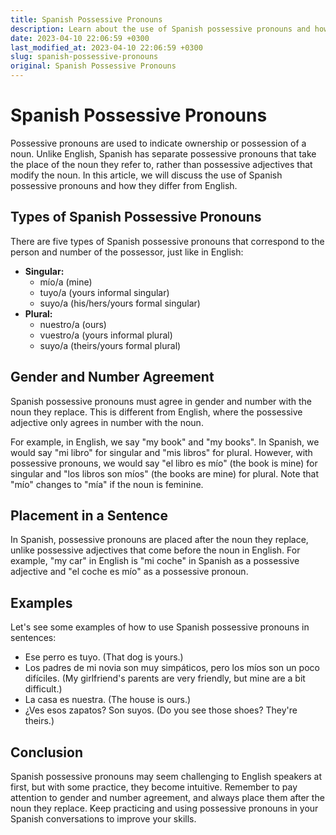 ```yaml
---
title: Spanish Possessive Pronouns
description: Learn about the use of Spanish possessive pronouns and how they differ from English possessive adjectives.
date: 2023-04-10 22:06:59 +0300
last_modified_at: 2023-04-10 22:06:59 +0300
slug: spanish-possessive-pronouns
original: Spanish Possessive Pronouns
---
```

# Spanish Possessive Pronouns

Possessive pronouns are used to indicate ownership or possession of a noun. Unlike English, Spanish has separate possessive pronouns that take the place of the noun they refer to, rather than possessive adjectives that modify the noun. In this article, we will discuss the use of Spanish possessive pronouns and how they differ from English.

## Types of Spanish Possessive Pronouns

There are five types of Spanish possessive pronouns that correspond to the person and number of the possessor, just like in English: 

- **Singular:**
  - mío/a (mine)
  - tuyo/a (yours informal singular)
  - suyo/a (his/hers/yours formal singular)
- **Plural:**
  - nuestro/a (ours)
  - vuestro/a (yours informal plural)
  - suyo/a (theirs/yours formal plural)

## Gender and Number Agreement 

Spanish possessive pronouns must agree in gender and number with the noun they replace. This is different from English, where the possessive adjective only agrees in number with the noun.

For example, in English, we say "my book" and "my books". In Spanish, we would say "mi libro" for singular and "mis libros" for plural. However, with possessive pronouns, we would say "el libro es mío" (the book is mine) for singular and "los libros son míos" (the books are mine) for plural. Note that "mío" changes to "mía" if the noun is feminine.

## Placement in a Sentence 

In Spanish, possessive pronouns are placed after the noun they replace, unlike possessive adjectives that come before the noun in English. For example, "my car" in English is "mi coche" in Spanish as a possessive adjective and "el coche es mío" as a possessive pronoun.

## Examples 

Let's see some examples of how to use Spanish possessive pronouns in sentences:

- Ese perro es tuyo. (That dog is yours.)
- Los padres de mi novia son muy simpáticos, pero los míos son un poco difíciles. (My girlfriend's parents are very friendly, but mine are a bit difficult.)
- La casa es nuestra. (The house is ours.)
- ¿Ves esos zapatos? Son suyos. (Do you see those shoes? They're theirs.)

## Conclusion 

Spanish possessive pronouns may seem challenging to English speakers at first, but with some practice, they become intuitive. Remember to pay attention to gender and number agreement, and always place them after the noun they replace. Keep practicing and using possessive pronouns in your Spanish conversations to improve your skills.